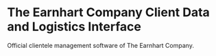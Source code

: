 # The Earnhart Company Client Data and Logistics Interface

Official clientele management software of The Earnhart Company.
